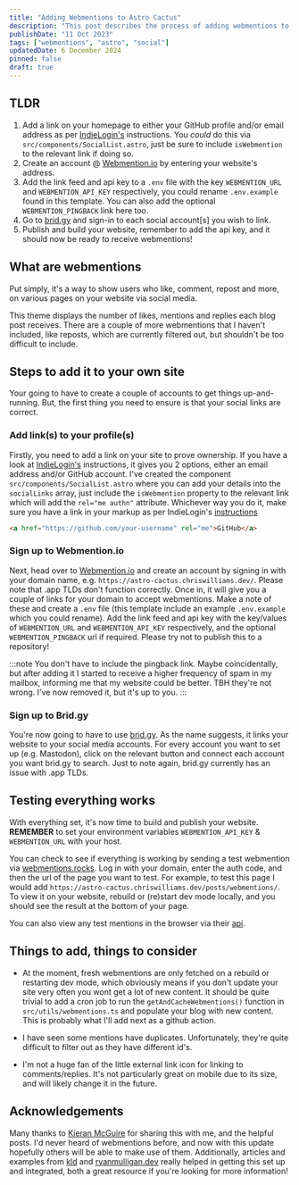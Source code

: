 ```yaml
---
title: "Adding Webmentions to Astro Cactus"
description: "This post describes the process of adding webmentions to your own site"
publishDate: "11 Oct 2023"
tags: ["webmentions", "astro", "social"]
updatedDate: 6 December 2024
pinned: false
draft: true
---
```


## TLDR

1. Add a link on your homepage to either your GitHub profile and/or email address as per [IndieLogin's](https://indielogin.com/setup) instructions. You _could_ do this via `src/components/SocialList.astro`, just be sure to include `isWebmention` to the relevant link if doing so.
2. Create an account @ [Webmention.io](https://webmention.io/) by entering your website's address.
3. Add the link feed and api key to a `.env` file with the key `WEBMENTION_URL` and `WEBMENTION_API_KEY` respectively, you could rename `.env.example` found in this template. You can also add the optional `WEBMENTION_PINGBACK` link here too.
4. Go to [brid.gy](https://brid.gy/) and sign-in to each social account[s] you wish to link.
5. Publish and build your website, remember to add the api key, and it should now be ready to receive webmentions!

## What are webmentions

Put simply, it's a way to show users who like, comment, repost and more, on various pages on your website via social media.

This theme displays the number of likes, mentions and replies each blog post receives. There are a couple of more webmentions that I haven't included, like reposts, which are currently filtered out, but shouldn't be too difficult to include.

## Steps to add it to your own site

Your going to have to create a couple of accounts to get things up-and-running. But, the first thing you need to ensure is that your social links are correct.

### Add link(s) to your profile(s)

Firstly, you need to add a link on your site to prove ownership. If you have a look at [IndieLogin's](https://indielogin.com/setup) instructions, it gives you 2 options, either an email address and/or GitHub account. I've created the component `src/components/SocialList.astro` where you can add your details into the `socialLinks` array, just include the `isWebmention` property to the relevant link which will add the `rel="me authn"` attribute. Whichever way you do it, make sure you have a link in your markup as per IndieLogin's [instructions](https://indielogin.com/setup)

```html
<a href="https://github.com/your-username" rel="me">GitHub</a>
```

### Sign up to Webmention.io

Next, head over to [Webmention.io](https://webmention.io/) and create an account by signing in with your domain name, e.g. `https://astro-cactus.chriswilliams.dev/`. Please note that .app TLDs don't function correctly. Once in, it will give you a couple of links for your domain to accept webmentions. Make a note of these and create a `.env` file (this template include an example `.env.example` which you could rename). Add the link feed and api key with the key/values of `WEBMENTION_URL` and `WEBMENTION_API_KEY` respectively, and the optional `WEBMENTION_PINGBACK` url if required. Please try not to publish this to a repository!

:::note
You don't have to include the pingback link. Maybe coincidentally, but after adding it I started to receive a higher frequency of spam in my mailbox, informing me that my website could be better. TBH they're not wrong. I've now removed it, but it's up to you.
:::

### Sign up to Brid.gy

You're now going to have to use [brid.gy](https://brid.gy/). As the name suggests, it links your website to your social media accounts. For every account you want to set up (e.g. Mastodon), click on the relevant button and connect each account you want brid.gy to search. Just to note again, brid.gy currently has an issue with .app TLDs.

## Testing everything works

With everything set, it's now time to build and publish your website. **REMEMBER** to set your environment variables `WEBMENTION_API_KEY` & `WEBMENTION_URL` with your host.

You can check to see if everything is working by sending a test webmention via [webmentions.rocks](https://webmention.rocks/receive/1). Log in with your domain, enter the auth code, and then the url of the page you want to test. For example, to test this page I would add `https://astro-cactus.chriswilliams.dev/posts/webmentions/`. To view it on your website, rebuild or (re)start dev mode locally, and you should see the result at the bottom of your page.

You can also view any test mentions in the browser via their [api](https://github.com/aaronpk/webmention.io#api).

## Things to add, things to consider

- At the moment, fresh webmentions are only fetched on a rebuild or restarting dev mode, which obviously means if you don't update your site very often you wont get a lot of new content. It should be quite trivial to add a cron job to run the `getAndCacheWebmentions()` function in `src/utils/webmentions.ts` and populate your blog with new content. This is probably what I'll add next as a github action.

- I have seen some mentions have duplicates. Unfortunately, they're quite difficult to filter out as they have different id's.

- I'm not a huge fan of the little external link icon for linking to comments/replies. It's not particularly great on mobile due to its size, and will likely change it in the future.

## Acknowledgements

Many thanks to [Kieran McGuire](https://github.com/chrismwilliams/astro-theme-cactus/issues/107#issue-1863931105) for sharing this with me, and the helpful posts. I'd never heard of webmentions before, and now with this update hopefully others will be able to make use of them. Additionally, articles and examples from [kld](https://kld.dev/adding-webmentions/) and [ryanmulligan.dev](https://ryanmulligan.dev/blog/) really helped in getting this set up and integrated, both a great resource if you're looking for more information!
